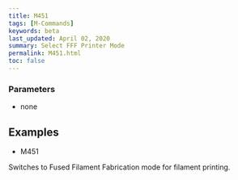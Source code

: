 ```yaml
---
title: M451
tags: [M-Commands] 
keywords: beta 
last_updated: April 02, 2020 
summary: Select FFF Printer Mode 
permalink: M451.html
toc: false 
---
```



### Parameters

* none

## Examples

* M451

Switches to Fused Filament Fabrication mode for filament printing.

